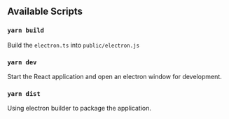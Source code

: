 ## Available Scripts

### `yarn build`

Build the `electron.ts` into `public/electron.js`

### `yarn dev`

Start the React application and open an electron window for development.

### `yarn dist`

Using electron builder to package the application.
